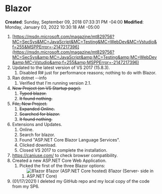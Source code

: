 # Blazor

**Created**: Sunday, September 09, 2018 07:33:31 PM -04:00
**Modified**: Monday, January 03, 2022 10:30:18 AM -05:00


1. [https://msdn.microsoft.com/magazine/mt829756?MC=SecSys&MC=JavaScript&MC=Testing&MC=WebDev&MC=Vstudio&f=255&MSPPError=-2147217396](https://msdn.microsoft.com/magazine/mt829756?MC=SecSys&amp;MC=JavaScript&amp;MC=Testing&amp;MC=WebDev&amp;MC=Vstudio&amp;f=255&amp;MSPPError=-2147217396)
2. Updated to the latest version of VS 2017 (15.8.3).
    1. Disabled R# just for performance reasons; nothing to do with Blazor.
3. Ran dotnet --info
    1. Verified that I'm running version 2.1.
4. <span>~~<span style="">New Project (on VS Startup page).</span>~~</span>
    1. <span>~~<span style="">Typed blazor.</span>~~</span>
    2. <span>~~<span style="">It found nothing.</span>~~</span>
5. <span>~~<span style="">File, New Project.</span>~~</span>
    1. <span>~~<span style="">Expanded Online.</span>~~</span>
    2. <span>~~<span style="">Searched for blazor.</span>~~</span>
    3. <span>~~<span style="">It found nothing.</span>~~</span>
6. Extensions and Updates.
    1. Online.
    2. Search for blazor.
    3. Found "ASP.NET Core Blazor Language Services".
    4. Clicked download.
    5. Closed VS 2017 to complete the installation.
7. https://caniuse.com/ to check browser compatibility.
8. Created a new ASP.NET Core Web Application.
    1. Picked the first of the three Blazor options:
        1. ![81azor
81azor (ASP.NET
Core hosted)
81azor (Server-
side in ASP.NET
Core) ](/Attachments/1-f4fc222412834d03885bb6f5c0582b57.png)
9. (01/17/2021) I deleted my GitHub repo and my local copy of the code from my SP6.